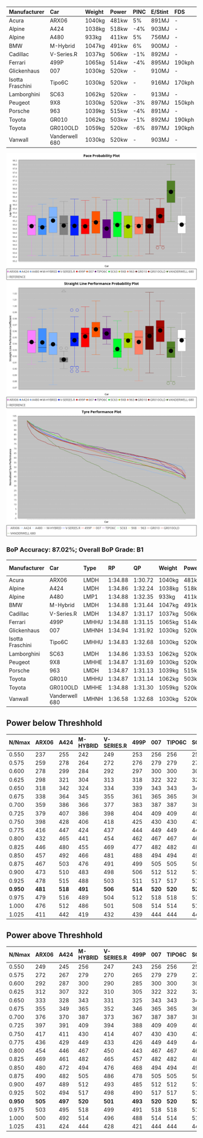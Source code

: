 | Manufacturer     | Car            | Weight | Power | PINC    | E/Stint | FDS     |
|:-|:-|:-|:-|:-|:-|:-|
| Acura            | ARX06          | 1040kg | 481kw | 5%      | 891MJ   |    -    |
| Alpine           | A424           | 1038kg | 518kw | -4%     | 903MJ   |    -    |
| Alpine           | A480           | 933kg  | 411kw | 5%      | 756MJ   |    -    |
| BMW              | M-Hybrid       | 1047kg | 491kw | 6%      | 900MJ   |    -    |
| Cadillac         | V-Series.R     | 1037kg | 506kw | -1%     | 892MJ   |    -    |
| Ferrari          | 499P           | 1065kg | 514kw | -4%     | 895MJ   | 190kph  |
| Glickenhaus      | 007            | 1030kg | 520kw |    -    | 910MJ   |    -    |
| Isotta Fraschini | Tipo6C         | 1030kg | 520kw |    -    | 916MJ   | 170kph  |
| Lamborghini      | SC63           | 1062kg | 520kw |    -    | 913MJ   |    -    |
| Peugeot          | 9X8            | 1030kg | 520kw | -3%     | 897MJ   | 150kph  |
| Porsche          | 963            | 1039kg | 515kw | -4%     | 891MJ   |    -    |
| Toyota           | GR010          | 1062kg | 503kw | -1%     | 892MJ   | 190kph  |
| Toyota           | GR010OLD       | 1059kg | 520kw | -6%     | 897MJ   | 190kph  |
| Vanwall          | Vanderwell 680 | 1030kg | 520kw |    -    | 903MJ   |    -    |

![PACECHART](./IMG/AUTO.png)
![STRAIGHTLINEPERFORMANCECHART](./IMG/AUTO_sp.png)
![TYREPERFORMANCECHART](./IMG/AUTO_tw.png)

### BoP Accuracy: 87.02%; Overall BoP Grade: B1
| Manufacturer     | Car            | Type  | RP      | QP      | Weight | Power¹ | Threshhold | PINC    | Power² | E/Stint | AVG Vmax  | FDS     | RDLC | L/Stint | BOP-Grade | Model Accuracy | Model Points | Match%  |
|:-|:-|:-|:-|:-|:-|:-|:-|:-|:-|:-|:-|:-|:-|:-|:-|:-|:-|:-|
| Acura            | ARX06          | LMDH  | 1:34.88 | 1:30.72 | 1040kg | 481kw  | 210.0kph   | 5%      | 505kw  |  891MJ  | 297.43kph |    -    | 1.02 | 40      | -B1       | 100.00%        | 995          | 85.89%  |
| Alpine           | A424           | LMDH  | 1:34.86 | 1:32.24 | 1038kg | 518kw  | 210.0kph   | -4%     | 497kw  |  903MJ  | 297.76kph |    -    | 1.02 | 40      | +C2       | 100.00%        | 642          | 72.80%  |
| Alpine           | A480           | LMP1  | 1:34.88 | 1:32.35 |  933kg | 411kw  | 210.0kph   | 5%      | 432kw  |  756MJ  | 296.15kph |    -    | 0.99 | 37      | ~A1       | 60.26%         | 849          | 100.00% |
| BMW              | M-Hybrid       | LMDH  | 1:34.88 | 1:31.44 | 1047kg | 491kw  | 210.0kph   | 6%      | 520kw  |  900MJ  | 295.20kph |    -    | 1.02 | 40      | -A2       | 100.00%        | 1714         | 91.91%  |
| Cadillac         | V-Series.R     | LMDH  | 1:34.87 | 1:31.17 | 1037kg | 506kw  | 210.0kph   | -1%     | 501kw  |  892MJ  | 297.89kph |    -    | 1.02 | 40      | ~A1       | 98.95%         | 2271         | 95.28%  |
| Ferrari          | 499P           | LMHHU | 1:34.88 | 1:31.15 | 1065kg | 514kw  | 210.0kph   | -4%     | 493kw  |  895MJ  | 297.45kph | 190kph  | 1.03 | 40      | -A2       | 99.93%         | 2718         | 93.26%  |
| Glickenhaus      | 007            | LMHNH | 1:34.94 | 1:31.92 | 1030kg | 520kw  | 0.0kph     |    -    | 520kw  |  910MJ  | 303.42kph |    -    | 0.96 | 40      | ~A1       | 96.34%         | 1634         | 100.00% |
| Isotta Fraschini | Tipo6C         | LMHHU | 1:34.83 | 1:32.68 | 1030kg | 520kw  | 0.0kph     |    -    | 520kw  |  916MJ  | 302.34kph | 170kph  | 1.08 | 40      | +C1       | 92.36%         | 133          | 76.65%  |
| Lamborghini      | SC63           | LMDH  | 1:34.86 | 1:33.53 | 1062kg | 520kw  | 210.0kph   |    -    | 520kw  |  913MJ  | 296.76kph |    -    | 1.03 | 40      | ~A1       | 96.54%         | 418          | 96.42%  |
| Peugeot          | 9X8            | LMHHE | 1:34.87 | 1:31.69 | 1030kg | 520kw  | 210.0kph   | -3%     | 504kw  |  897MJ  | 298.51kph | 150kph  | 1.03 | 40      | ~A1       | 88.68%         | 2617         | 100.00% |
| Porsche          | 963            | LMDH  | 1:34.87 | 1:31.13 | 1039kg | 515kw  | 210.0kph   | -4%     | 494kw  |  891MJ  | 297.50kph |    -    | 1.02 | 40      | -A2       | 99.98%         | 6168         | 94.30%  |
| Toyota           | GR010          | LMHHU | 1:34.87 | 1:31.14 | 1062kg | 503kw  | 210.0kph   | -1%     | 498kw  |  892MJ  | 297.83kph | 190kph  | 1.03 | 40      | ~A1       | 98.53%         | 3557         | 95.50%  |
| Toyota           | GR010OLD       | LMHHE | 1:34.88 | 1:31.30 | 1059kg | 520kw  | 210.0kph   | -6%     | 489kw  |  897MJ  | 299.13kph | 190kph  | 1.03 | 40      | ~A1       | 92.01%         | 1427         | 99.54%  |
| Vanwall          | Vanderwell 680 | LMHNH | 1:36.58 | 1:32.68 | 1030kg | 520kw  | 0.0kph     |    -    | 520kw  |  903MJ  | 297.20kph |    -    | 1.01 | 40      | +Ω1       | 94.62%         | 633          | 16.68%  |

## Power below Threshhold
| N/Nmax    | ARX06   | A424    | M-HYBRID | V-SERIES.R | 499P    | 007     | TIPO6C  | SC63    | 9X8     | 963     | GR010   | GR010OLD | VANDERWELL 680 | ​     | RPM      | A480    |
|:-|:-|:-|:-|:-|:-|:-|:-|:-|:-|:-|:-|:-|:-|:-|:-|:-|
|  0.550    |  237    |  255    |  242     |  249       |  253    |  256    |  256    |  256    |  256    |  254    |  248    |  256     |  256           |  ​    |   --     |   -     |
|  0.575    |  259    |  278    |  264     |  272       |  276    |  279    |  279    |  279    |  279    |  277    |  271    |  279     |  279           |  ​    |   --     |   -     |
|  0.600    |  278    |  299    |  284     |  292       |  297    |  300    |  300    |  300    |  300    |  297    |  291    |  300     |  300           |  ​    |   --     |   -     |
|  0.625    |  298    |  321    |  304     |  313       |  318    |  322    |  322    |  322    |  322    |  319    |  311    |  322     |  322           |  ​    |   --     |   -     |
|  0.650    |  318    |  342    |  324     |  334       |  339    |  343    |  343    |  343    |  343    |  340    |  332    |  343     |  343           |  ​    |   --     |   -     |
|  0.675    |  338    |  364    |  345     |  355       |  361    |  365    |  365    |  365    |  365    |  362    |  353    |  365     |  365           |  ​    |   --     |   -     |
|  0.700    |  359    |  386    |  366     |  377       |  383    |  387    |  387    |  387    |  387    |  383    |  374    |  387     |  387           |  ​    |   --     |   -     |
|  0.725    |  379    |  407    |  386     |  398       |  404    |  409    |  409    |  409    |  409    |  405    |  395    |  409     |  409           |  ​    |   --     |   -     |
|  0.750    |  398    |  428    |  406     |  418       |  425    |  430    |  430    |  430    |  430    |  426    |  416    |  430     |  430           |  ​    |   --     |   -     |
|  0.775    |  416    |  447    |  424     |  437       |  444    |  449    |  449    |  449    |  449    |  445    |  435    |  449     |  449           |  ​    |  5000    |  248    |
|  0.800    |  432    |  465    |  441     |  454       |  462    |  467    |  467    |  467    |  467    |  463    |  452    |  467     |  467           |  ​    |  5500    |  293    |
|  0.825    |  446    |  480    |  455     |  469       |  477    |  482    |  482    |  482    |  482    |  478    |  467    |  482     |  482           |  ​    |  6000    |  327    |
|  0.850    |  457    |  492    |  466     |  481       |  488    |  494    |  494    |  494    |  494    |  489    |  478    |  494     |  494           |  ​    |  6500    |  369    |
|  0.875    |  467    |  503    |  476     |  491       |  499    |  505    |  505    |  505    |  505    |  500    |  488    |  505     |  505           |  ​    |  7000    |  412    |
|  0.900    |  473    |  510    |  483     |  498       |  506    |  512    |  512    |  512    |  512    |  507    |  495    |  512     |  512           |  ​    |  7500    |  423    |
|  0.925    |  478    |  515    |  488     |  503       |  511    |  517    |  517    |  517    |  517    |  512    |  500    |  517     |  517           |  ​    |  8000    |  419    |
| **0.950** | **481** | **518** | **491**  | **506**    | **514** | **520** | **520** | **520** | **520** | **515** | **503** | **520**  | **520**        | **​** | **8500** | **422** |
|  0.975    |  479    |  516    |  489     |  504       |  512    |  518    |  518    |  518    |  518    |  513    |  501    |  518     |  518           |  ​    |  9000    |  211    |
|  1.000    |  476    |  512    |  486     |  501       |  508    |  514    |  514    |  514    |  514    |  509    |  498    |  514     |  514           |  ​    |   --     |   -     |
|  1.025    |  411    |  442    |  419     |  432       |  439    |  444    |  444    |  444    |  444    |  440    |  430    |  444     |  444           |  ​    |   --     |   -     |

## Power above Threshhold
| N/Nmax    | ARX06   | A424    | M-HYBRID | V-SERIES.R | 499P    | 007     | TIPO6C  | SC63    | 9X8     | 963     | GR010   | GR010OLD | VANDERWELL 680 | ​     | RPM      | A480    |
|:-|:-|:-|:-|:-|:-|:-|:-|:-|:-|:-|:-|:-|:-|:-|:-|:-|
|  0.550    |  249    |  245    |  256     |  247       |  243    |  256    |  256    |  256    |  248    |  243    |  245    |  241     |  256           |  ​    |   --     |   -     |
|  0.575    |  272    |  267    |  279     |  270       |  265    |  279    |  279    |  279    |  271    |  266    |  268    |  263     |  279           |  ​    |   --     |   -     |
|  0.600    |  292    |  287    |  300     |  290       |  285    |  300    |  300    |  300    |  291    |  285    |  288    |  282     |  300           |  ​    |   --     |   -     |
|  0.625    |  312    |  307    |  322     |  310       |  305    |  322    |  322    |  322    |  312    |  305    |  308    |  302     |  322           |  ​    |   --     |   -     |
|  0.650    |  333    |  328    |  343     |  331       |  325    |  343    |  343    |  343    |  333    |  326    |  329    |  323     |  343           |  ​    |   --     |   -     |
|  0.675    |  355    |  349    |  365     |  352       |  346    |  365    |  365    |  365    |  354    |  347    |  350    |  343     |  365           |  ​    |   --     |   -     |
|  0.700    |  376    |  370    |  387     |  373       |  367    |  387    |  387    |  387    |  375    |  368    |  371    |  364     |  387           |  ​    |   --     |   -     |
|  0.725    |  397    |  391    |  409     |  394       |  388    |  409    |  409    |  409    |  396    |  389    |  392    |  385     |  409           |  ​    |   --     |   -     |
|  0.750    |  417    |  411    |  430     |  414       |  407    |  430    |  430    |  430    |  416    |  408    |  411    |  404     |  430           |  ​    |   --     |   -     |
|  0.775    |  436    |  429    |  449     |  433       |  426    |  449    |  449    |  449    |  435    |  427    |  430    |  423     |  449           |  ​    |  5000    |  248    |
|  0.800    |  454    |  446    |  467     |  450       |  443    |  467    |  467    |  467    |  453    |  444    |  447    |  439     |  467           |  ​    |  5500    |  293    |
|  0.825    |  469    |  461    |  482     |  465       |  457    |  482    |  482    |  482    |  468    |  458    |  462    |  454     |  482           |  ​    |  6000    |  327    |
|  0.850    |  480    |  472    |  494     |  476       |  468    |  494    |  494    |  494    |  479    |  469    |  473    |  465     |  494           |  ​    |  6500    |  369    |
|  0.875    |  490    |  482    |  505     |  486       |  478    |  505    |  505    |  505    |  489    |  479    |  483    |  475     |  505           |  ​    |  7000    |  412    |
|  0.900    |  497    |  489    |  512     |  493       |  485    |  512    |  512    |  512    |  496    |  486    |  490    |  481     |  512           |  ​    |  7500    |  423    |
|  0.925    |  502    |  494    |  517     |  498       |  490    |  517    |  517    |  517    |  501    |  491    |  495    |  486     |  517           |  ​    |  8000    |  419    |
| **0.950** | **505** | **497** | **520**  | **501**    | **493** | **520** | **520** | **520** | **504** | **494** | **498** | **489**  | **520**        | **​** | **8500** | **422** |
|  0.975    |  503    |  495    |  518     |  499       |  491    |  518    |  518    |  518    |  502    |  492    |  496    |  487     |  518           |  ​    |  9000    |  211    |
|  1.000    |  500    |  492    |  514     |  496       |  488    |  514    |  514    |  514    |  499    |  489    |  493    |  484     |  514           |  ​    |   --     |   -     |
|  1.025    |  431    |  424    |  444     |  428       |  421    |  444    |  444    |  444    |  430    |  422    |  425    |  418     |  444           |  ​    |   --     |   -     |
